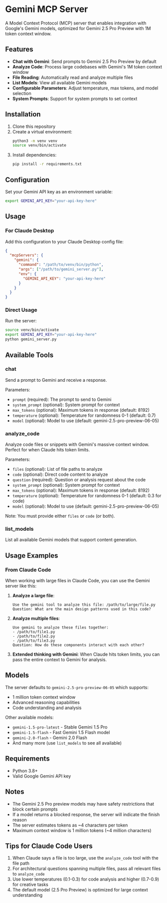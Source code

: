 # Gemini MCP Server

A Model Context Protocol (MCP) server that enables integration with Google's Gemini models, optimized for Gemini 2.5 Pro Preview with 1M token context window.

## Features

- **Chat with Gemini**: Send prompts to Gemini 2.5 Pro Preview by default
- **Analyze Code**: Process large codebases with Gemini's 1M token context window
- **File Reading**: Automatically read and analyze multiple files
- **List Models**: View all available Gemini models
- **Configurable Parameters**: Adjust temperature, max tokens, and model selection
- **System Prompts**: Support for system prompts to set context

## Installation

1. Clone this repository
2. Create a virtual environment:
   ```bash
   python3 -m venv venv
   source venv/bin/activate
   ```
3. Install dependencies:
   ```bash
   pip install -r requirements.txt
   ```

## Configuration

Set your Gemini API key as an environment variable:
```bash
export GEMINI_API_KEY="your-api-key-here"
```

## Usage

### For Claude Desktop

Add this configuration to your Claude Desktop config file:

```json
{
  "mcpServers": {
    "gemini": {
      "command": "/path/to/venv/bin/python",
      "args": ["/path/to/gemini_server.py"],
      "env": {
        "GEMINI_API_KEY": "your-api-key-here"
      }
    }
  }
}
```

### Direct Usage

Run the server:
```bash
source venv/bin/activate
export GEMINI_API_KEY="your-api-key-here"
python gemini_server.py
```

## Available Tools

### chat
Send a prompt to Gemini and receive a response.

Parameters:
- `prompt` (required): The prompt to send to Gemini
- `system_prompt` (optional): System prompt for context
- `max_tokens` (optional): Maximum tokens in response (default: 8192)
- `temperature` (optional): Temperature for randomness 0-1 (default: 0.7)
- `model` (optional): Model to use (default: gemini-2.5-pro-preview-06-05)

### analyze_code
Analyze code files or snippets with Gemini's massive context window. Perfect for when Claude hits token limits.

Parameters:
- `files` (optional): List of file paths to analyze
- `code` (optional): Direct code content to analyze
- `question` (required): Question or analysis request about the code
- `system_prompt` (optional): System prompt for context
- `max_tokens` (optional): Maximum tokens in response (default: 8192)
- `temperature` (optional): Temperature for randomness 0-1 (default: 0.3 for code)
- `model` (optional): Model to use (default: gemini-2.5-pro-preview-06-05)

Note: You must provide either `files` or `code` (or both).

### list_models
List all available Gemini models that support content generation.

## Usage Examples

### From Claude Code

When working with large files in Claude Code, you can use the Gemini server like this:

1. **Analyze a large file**:
   ```
   Use the gemini tool to analyze this file: /path/to/large/file.py
   Question: What are the main design patterns used in this code?
   ```

2. **Analyze multiple files**:
   ```
   Use gemini to analyze these files together:
   - /path/to/file1.py
   - /path/to/file2.py
   - /path/to/file3.py
   Question: How do these components interact with each other?
   ```

3. **Extended thinking with Gemini**:
   When Claude hits token limits, you can pass the entire context to Gemini for analysis.

## Models

The server defaults to `gemini-2.5-pro-preview-06-05` which supports:
- 1 million token context window
- Advanced reasoning capabilities
- Code understanding and analysis

Other available models:
- `gemini-1.5-pro-latest` - Stable Gemini 1.5 Pro
- `gemini-1.5-flash` - Fast Gemini 1.5 Flash model
- `gemini-2.0-flash` - Gemini 2.0 Flash
- And many more (use `list_models` to see all available)

## Requirements

- Python 3.8+
- Valid Google Gemini API key

## Notes

- The Gemini 2.5 Pro preview models may have safety restrictions that block certain prompts
- If a model returns a blocked response, the server will indicate the finish reason
- The server estimates tokens as ~4 characters per token
- Maximum context window is 1 million tokens (~4 million characters)

## Tips for Claude Code Users

1. When Claude says a file is too large, use the `analyze_code` tool with the file path
2. For architectural questions spanning multiple files, pass all relevant files to `analyze_code`
3. Use lower temperatures (0.1-0.3) for code analysis and higher (0.7-0.9) for creative tasks
4. The default model (2.5 Pro Preview) is optimized for large context understanding